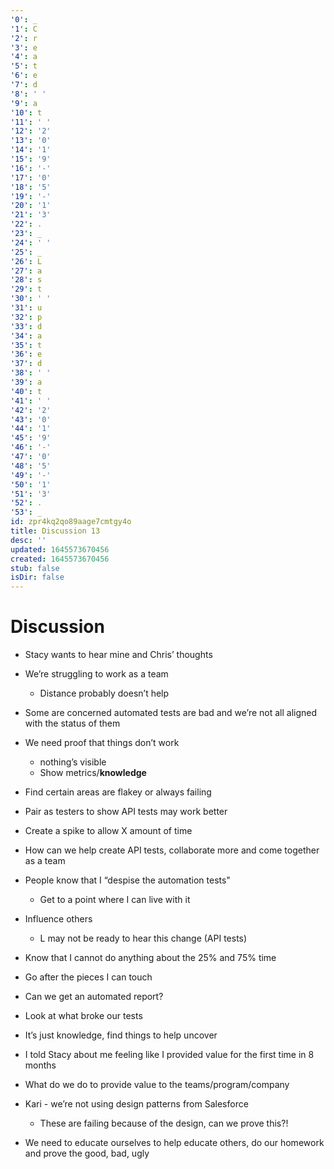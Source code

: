 ```yaml
---
'0': _
'1': C
'2': r
'3': e
'4': a
'5': t
'6': e
'7': d
'8': ' '
'9': a
'10': t
'11': ' '
'12': '2'
'13': '0'
'14': '1'
'15': '9'
'16': '-'
'17': '0'
'18': '5'
'19': '-'
'20': '1'
'21': '3'
'22': .
'23': _
'24': ' '
'25': _
'26': L
'27': a
'28': s
'29': t
'30': ' '
'31': u
'32': p
'33': d
'34': a
'35': t
'36': e
'37': d
'38': ' '
'39': a
'40': t
'41': ' '
'42': '2'
'43': '0'
'44': '1'
'45': '9'
'46': '-'
'47': '0'
'48': '5'
'49': '-'
'50': '1'
'51': '3'
'52': .
'53': _
id: zpr4kq2qo89aage7cmtgy4o
title: Discussion 13
desc: ''
updated: 1645573670456
created: 1645573670456
stub: false
isDir: false
---
```


# Discussion


*   Stacy wants to hear mine and Chris’ thoughts
    
*   We’re struggling to work as a team
    *   Distance probably doesn’t help
*   Some are concerned automated tests are bad and we’re not all aligned with the status of them
*   We need proof that things don’t work
    *   nothing’s visible
    *   Show metrics/**knowledge**
*   Find certain areas are flakey or always failing
*   Pair as testers to show API tests may work better
*   Create a spike to allow X amount of time
*   How can we help create API tests, collaborate more and come together as a team
*   People know that I “despise the automation tests"
    *   Get to a point where I can live with it
*   Influence others
    *   L may not be ready to hear this change (API tests)
*   Know that I cannot do anything about the 25% and 75% time
*   Go after the pieces I can touch
*   Can we get an automated report?
*   Look at what broke our tests
*   It’s just knowledge, find things to help uncover
*   I told Stacy about me feeling like I provided value for the first time in 8 months
*   What do we do to provide value to the teams/program/company
*   Kari - we’re not using design patterns from Salesforce
    *   These are failing because of the design, can we prove this?!
*   We need to educate ourselves to help educate others, do our homework and prove the good, bad, ugly

